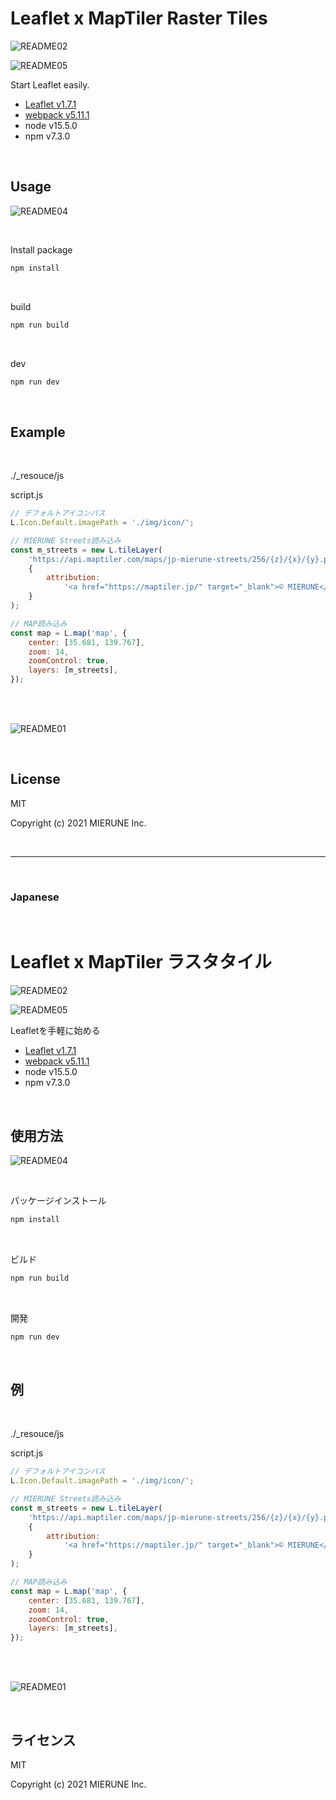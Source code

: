 # Leaflet x MapTiler Raster Tiles

![README02](img/README02.png)

![README05](img/README05.png)

Start Leaflet easily.  
- [Leaflet v1.7.1](http://leafletjs.com) 
- [webpack v5.11.1](https://webpack.js.org)  
- node v15.5.0
- npm v7.3.0

<br>

## Usage

![README04](img/README04.png)

<br>

Install package
```bash
npm install
```

<br>

build
```bash
npm run build
```

<br>

dev
```bash
npm run dev
```

<br>

## Example

<br>

./_resouce/js

script.js
```javascript
// デフォルトアイコンパス
L.Icon.Default.imagePath = './img/icon/';

// MIERUNE Streets読み込み
const m_streets = new L.tileLayer(
    'https://api.maptiler.com/maps/jp-mierune-streets/256/{z}/{x}/{y}.png?key=[APIキー]',
    {
        attribution:
            '<a href="https://maptiler.jp/" target="_blank">© MIERUNE</a> <a href="https://www.maptiler.com/copyright/" target="_blank">© MapTiler</a> <a href="https://www.openstreetmap.org/copyright" target="_blank">© OpenStreetMap contributors</a>',
    }
);

// MAP読み込み
const map = L.map('map', {
    center: [35.681, 139.767],
    zoom: 14,
    zoomControl: true,
    layers: [m_streets],
});
```

<br>
<br>

![README01](img/README01.png)

<br>

## License
MIT

Copyright (c) 2021 MIERUNE Inc.

<br>

---

<br>

### Japanese

<br>

# Leaflet x MapTiler ラスタタイル

![README02](img/README02.png)

![README05](img/README05.png)

Leafletを手軽に始める
- [Leaflet v1.7.1](http://leafletjs.com) 
- [webpack v5.11.1](https://webpack.js.org)  
- node v15.5.0
- npm v7.3.0

<br>

##  使用方法

![README04](img/README04.png)

<br>

パッケージインストール

```bash
npm install
```

<br>

ビルド

```bash
npm run build
```

<br>

開発

```bash
npm run dev
```

<br>

## 例

<br>

./_resouce/js

script.js
```javascript
// デフォルトアイコンパス
L.Icon.Default.imagePath = './img/icon/';

// MIERUNE Streets読み込み
const m_streets = new L.tileLayer(
    'https://api.maptiler.com/maps/jp-mierune-streets/256/{z}/{x}/{y}.png?key=[APIキー]',
    {
        attribution:
            '<a href="https://maptiler.jp/" target="_blank">© MIERUNE</a> <a href="https://www.maptiler.com/copyright/" target="_blank">© MapTiler</a> <a href="https://www.openstreetmap.org/copyright" target="_blank">© OpenStreetMap contributors</a>',
    }
);

// MAP読み込み
const map = L.map('map', {
    center: [35.681, 139.767],
    zoom: 14,
    zoomControl: true,
    layers: [m_streets],
});
```

<br>
<br>

![README01](img/README01.png)

<br>

## ライセンス
MIT

Copyright (c) 2021 MIERUNE Inc.

<br>
